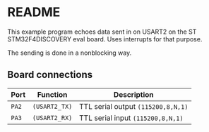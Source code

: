 # README

This example program echoes data sent in on USART2 on the
ST STM32F4DISCOVERY eval board. Uses interrupts for that purpose.

The sending is done in a nonblocking way.

## Board connections

| Port  | Function      | Description                       |
| ----- | ------------- | --------------------------------- |
| `PA2` | `(USART2_TX)` | TTL serial output `(115200,8,N,1)` |
| `PA3` | `(USART2_RX)` | TTL serial input `(115200,8,N,1)`  |

